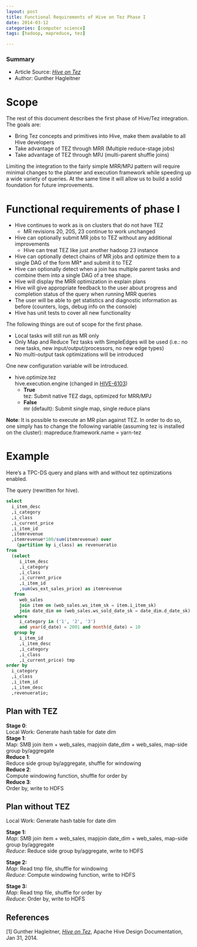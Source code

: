 ```yaml
---
layout: post
title: Functional Requirements of Hive on Tez Phase I
date: 2014-03-12 
categories: [computer science]
tags: [hadoop, mapreduce, tez]

---
```


### Summary

* Article Source: [*Hive on Tez*](https://cwiki.apache.org/confluence/display/Hive/Hive+on+Tez#HiveonTez-Multiplereducestages)  
* Author: Gunther Hagleitner

# Scope

The rest of this document describes the first phase of Hive/Tez integration. The goals are:

* Bring Tez concepts and primitives into Hive, make them available to all Hive developers
* Take advantage of TEZ through MRR (Multiple reduce-stage jobs)
* Take advantage of TEZ through MPJ (multi-parent shuffle joins)

Limiting the integration to the fairly simple MRR/MPJ pattern will require minimal changes to the planner and execution framework while speeding up a wide variety of queries. At the same time it will allow us to build a solid foundation for future improvements.

# Functional requirements of phase I


* Hive continues to work as is on clusters that do not have TEZ
	* MR revisions 20, 20S, 23 continue to work unchanged
* Hive can optionally submit MR jobs to TEZ without any additional improvements
	* Hive can treat TEZ like just another hadoop 23 instance
* Hive can optionally detect chains of MR jobs and optimize them to a single DAG of the form MR* and submit it to TEZ
* Hive can optionally detect when a join has multiple parent tasks and combine them into a single DAG of a tree shape.
* Hive will display the MRR optimization in explain plans
* Hive will give appropriate feedback to the user about progress and completion status of the query when running MRR queries
* The user will be able to get statistics and diagnostic information as before (counters, logs, debug info on the console)
* Hive has unit tests to cover all new functionality

The following things are out of scope for the first phase.

* Local tasks will still run as MR only
* Only Map and Reduce Tez tasks with SimpleEdges will be used (i.e.: no new tasks, new input/output/processors, no new edge types)
* No multi-output task optimizations will be introduced


One new configuration variable will be introduced.

* hive.optimize.tez   
hive.execution.engine (changed in [HIVE-6103](https://issues.apache.org/jira/browse/HIVE-6103))
	* **True**   
		tez: Submit native TEZ dags, optimized for MRR/MPJ  
	* **False**   
		mr (default): Submit single map, single reduce plans
		
**Note**: It is possible to execute an MR plan against TEZ. In order to do so, one simply has to change the following variable (assuming tez is installed on the cluster):
mapreduce.framework.name = yarn-tez

# Example


Here’s a TPC-DS query and plans with and without tez optimizations enabled.  

The query (rewritten for hive).

```sql
select
  i_item_desc
  ,i_category
  ,i_class
  ,i_current_price
  ,i_item_id
  ,itemrevenue
  ,itemrevenue*100/sum(itemrevenue) over
    (partition by i_class) as revenueratio
from
  (select
     i_item_desc
     ,i_category
     ,i_class
     ,i_current_price
     ,i_item_id
     ,sum(ws_ext_sales_price) as itemrevenue
   from
     web_sales
     join item on (web_sales.ws_item_sk = item.i_item_sk)
     join date_dim on (web_sales.ws_sold_date_sk = date_dim.d_date_sk)
   where
     i_category in ('1', '2', '3')
     and year(d_date) = 2001 and month(d_date) = 10
   group by
     i_item_id
     ,i_item_desc
     ,i_category
     ,i_class
     ,i_current_price) tmp
order by
  i_category
  ,i_class
  ,i_item_id
  ,i_item_desc
  ,revenueratio;
```

Plan with TEZ
---

**Stage 0**:  
	Local Work: Generate hash table for date dim  
**Stage 1**:  
	Map: SMB join item + web_sales, mapjoin date_dim + web_sales, map-side group by/aggregate  
**Reduce 1**:   
	Reduce side group by/aggregate, shuffle for windowing  
**Reduce 2**:   
	Compute windowing function, shuffle for order by  
**Reduce 3**:   
	Order by, write to HDFS  

Plan without TEZ
---

Local Work: Generate hash table for date dim

**Stage 1:**  
*Map*: SMB join item + web_sales, mapjoin date_dim + web_sales, map-side group by/aggregate  
*Reduce*: Reduce side group by/aggregate, write to HDFS

**Stage 2:**  
*Map*: Read tmp file, shuffle for windowing  
*Reduce*: Compute windowing function, write to HDFS

**Stage 3:**  
*Map*: Read tmp file, shuffle for order by  
*Reduce*: Order by, write to HDFS


References
---
[1] Gunther Hagleitner, [*Hive on Tez*](https://cwiki.apache.org/confluence/display/Hive/Hive+on+Tez#HiveonTez-Multiplereducestages), Apache Hive Design Documentation, Jan 31, 2014.